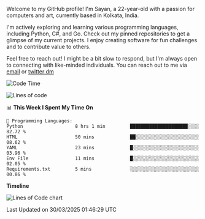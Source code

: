 Welcome to my GitHub profile! I'm Sayan, a 22-year-old with a passion for computers and art, currently based in Kolkata, India.

I'm actively exploring and learning various programming languages, including Python, C#, and Go. Check out my pinned repositories to get a glimpse of my current projects. I enjoy creating software for fun challenges and to contribute value to others.

Feel free to reach out! I might be a bit slow to respond, but I'm always open to connecting with like-minded individuals. You can reach out to me via [email](mailto:me@sayanbiswas.in) or [twitter dm](https://twitter.com/TheDankDel)

<!--START_SECTION:waka-->
![Code Time](http://img.shields.io/badge/Code%20Time-2%2C147%20hrs%2016%20mins-blue)

![Lines of code](https://img.shields.io/badge/From%20Hello%20World%20I%27ve%20Written-7.8%20million%20lines%20of%20code-blue)

📊 **This Week I Spent My Time On** 

```text
💬 Programming Languages: 
Python                   8 hrs 1 min         █████████████████████░░░░   82.72 % 
HTML                     50 mins             ██░░░░░░░░░░░░░░░░░░░░░░░   08.62 % 
YAML                     23 mins             █░░░░░░░░░░░░░░░░░░░░░░░░   03.96 % 
Env File                 11 mins             █░░░░░░░░░░░░░░░░░░░░░░░░   02.05 % 
Requirements.txt         5 mins              ░░░░░░░░░░░░░░░░░░░░░░░░░   00.86 % 
```

**Timeline**

![Lines of Code chart](https://raw.githubusercontent.com/Dank-del/Dank-del/main/assets/bar_graph.png)


 Last Updated on 30/03/2025 01:46:29 UTC
<!--END_SECTION:waka-->
